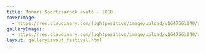 ```yaml
---
title: Monori Sportcsarnok avató - 2018
coverImage:
  - https://res.cloudinary.com/lightpositive/image/upload/v1647561040/uploads/Monori%20Sportcsarnok%20avat%C3%B3%20-%202018/monor1.jpg
galleryImages: 
  - https://res.cloudinary.com/lightpositive/image/upload/v1647561040/uploads/Monori%20Sportcsarnok%20avat%C3%B3%20-%202018/monor1.jpg
layout: galleryLayout_festival.html
---
```

